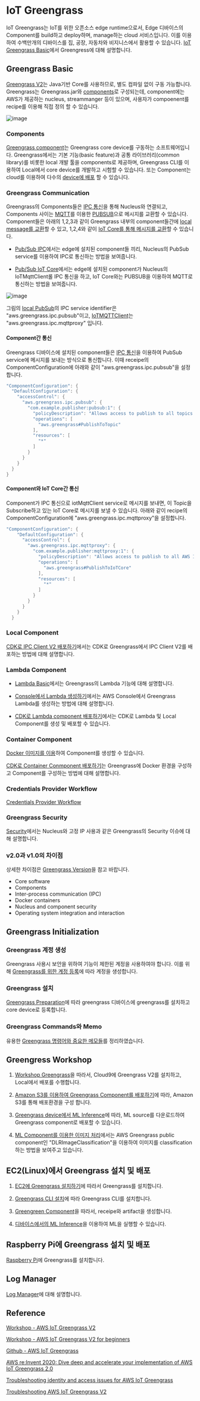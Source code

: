 # IoT Greengrass

IoT Greengrass는 IoT를 위한 오픈소스 edge runtime으로서, Edge 디바이스의 Component를 build하고 deploy하며, manage하는 cloud 서비스입니다. 이를 이용하여 수백만개의 디바이스를 집, 공장, 자동차와 비지니스에서 활용할 수 있습니다. [IoT Greengrass Basic](https://github.com/kyopark2014/iot-greengrass/blob/main/basic.md)에서 Greengress에 대해 설명합니다.

## Greengrass Basic 

[Greengrass V2](https://docs.aws.amazon.com/greengrass/v2/developerguide/what-is-iot-greengrass.html)는 Java기반 Core를 사용하므로, 별도 컴파일 없이 구동 가능합니다. Greengrass는 Greengrass.jar와 [components](https://github.com/kyopark2014/iot-greengrass/blob/main/components.md)로 구성되는데, component에는 AWS가 제공하는 nucleus, streammanger 등이 있으며, 사용자가 compoenent를 recipe를 이용해 직접 정의 할 수 있습니다. 

![image](https://user-images.githubusercontent.com/52392004/181129624-d2a73168-5a8d-4336-be98-1815664a6bff.png)

### Components

[Greengrass component](https://github.com/kyopark2014/iot-greengrass/blob/main/components.md)는 Greengrass core device를 구동하는 소프트웨어입니다. Greengrass에서는 기본 기능(basic feature)과 공통 라이브러리(common library)를 비롯한 local 개발 툴을 components로 제공하며, Greengrass CLI를 이용하여 Local에서 core device를 개발하고 시험할 수 있습니다. 또는 Component는 cloud를 이용하여 다수의 [device에 배포](https://github.com/kyopark2014/iot-greengrass/blob/main/deployment.md) 할 수 있습니다. 

### Greengrass Communication

Greengrass의 Components들은 [IPC 통신](https://github.com/kyopark2014/iot-greengrass/blob/main/IPC.md)을 통해 Nucleus와 연결되고, Components 사이는 [MQTT](https://github.com/kyopark2014/IoT-Core-Contents/blob/main/mqtt.md)를 이용한 [PUBSUB](https://aws.amazon.com/ko/pub-sub-messaging/)으로 메시지를 교환할 수 있습니다. Component들은 아래의 1,2,3과 같이 Greengrass 내부의 component들간에 [local message를 교환](https://docs.aws.amazon.com/greengrass/v2/developerguide/ipc-publish-subscribe.html)할 수 있고, 1,2,4와 같이 [IoT Core를 통해 메시지를 교환](https://docs.aws.amazon.com/greengrass/v2/developerguide/ipc-iot-core-mqtt.html)할 수 있습니다. 

- [Pub/Sub IPC](https://github.com/kyopark2014/iot-greengrass/tree/main/pubsub-ipc)에서는 edge에 설치된 component들 끼리, Nucleus의 PubSub service를 이용하여 IPC로 통신하는 방법을 보여줍니다.  

- [Pub/Sub IoT Core](https://github.com/kyopark2014/iot-greengrass/tree/main/pubsub-iotcore)에서는 edge에 설치된 component가 Nucleus의 IoTMqttClient롤 IPC 통신을 하고, IoT Core와는 PUBSUB을 이용하여 MQTT로 통신하는 방법을 보여줍니다. 


![image](https://user-images.githubusercontent.com/52392004/181382025-d2a786dd-b2f1-46a7-9cc5-065ae749c54d.png)

그림의 [local PubSub](https://docs.aws.amazon.com/greengrass/v2/developerguide/ipc-publish-subscribe.html)의 IPC service identifier은 "aws.greengrass.ipc.pubsub"이고, [IoTMQTTClient](https://docs.aws.amazon.com/greengrass/v2/developerguide/ipc-iot-core-mqtt.html)는 "aws.greengrass.ipc.mqttproxy" 입니다. 


#### Component간 통신 

Greengrass 디바이스에 설치된 component들은 [IPC 통신](https://github.com/kyopark2014/iot-greengrass/blob/main/IPC.md)을 이용하여 PubSub service에 메시지를 보내는 방식으로 통신합니다. 이때 receipe의 ComponentConfiguration에 아래와 같이 "aws.greengrass.ipc.pubsub"을 설정합니다.

```java
"ComponentConfiguration": {
  "DefaultConfiguration": {
    "accessControl": {
      "aws.greengrass.ipc.pubsub": {
        "com.example.publisher:pubsub:1": {
          "policyDescription": "Allows access to publish to all topics.",
          "operations": [
            "aws.greengrass#PublishToTopic"
          ],
          "resources": [
            "*"
          ]
        }
      }
    }
  }
}  
```

#### Component와 IoT Core간 통신

Component가 IPC 통신으로 iotMqttClient service로 메시지를 보내면, 이 Topic을 Subscribe하고 있는 IoT Core로 메시지를 보낼 수 있습니다. 아래와 같이 recipe의 ComponentConfiguration에 "aws.greengrass.ipc.mqttproxy"을 설정합니다. 

```java
"ComponentConfiguration": {
    "DefaultConfiguration": {
      "accessControl": {
        "aws.greengrass.ipc.mqttproxy": {
          "com.example.publisher:mqttproxy:1": {
            "policyDescription": "Allows access to publish to all AWS IoT Core topics.",
            "operations": [
              "aws.greengrass#PublishToIoTCore"
            ],
            "resources": [
              "*"
            ]
          }
        }
      }
    }
  }
  ```

### Local Component

[CDK로 IPC Client V2 배포하기](https://github.com/kyopark2014/iot-greengrass-with-ipc-client-v2)에서는 CDK로 Greengrass에서 IPC Client V2를 배포하는 방법에 대해 설명합니다. 


### Lambda Component

- [Lambda Basic](https://github.com/kyopark2014/iot-greengrass/blob/main/lambda.md)에서는 Greengrass의 Lambda 기능에 대해 설명합니다.

- [Console에서 Lambda 생성하기](https://github.com/kyopark2014/iot-greengrass/tree/main/lambda)에서는 AWS Console에서 Greengrass Lambda를 
생성하는 방법에 대해 설명합니다. 

- [CDK로 Lambda component 배포하기](https://github.com/kyopark2014/iot-greengrass-with-lambda-component)에서는 CDK로 Lambda 및 Local Component를 생성 및 배포할 수 있습니다. 

### Container Component

[Docker 이미지를 이용](https://github.com/kyopark2014/iot-greengrass/blob/main/docker-component.md)하여 Component를 생성할 수 있습니다. 

[CDK로 Container Conmponent 배포하기](https://github.com/kyopark2014/iot-greengrass-with-container-component/blob/main/README.md)는 Greengrass에 Docker 환경을 구성하고 Component를 구성하는 방법에 대해 설명합니다. 


### Credentials Provider Workflow

[Credentials Provider Workflow](https://github.com/kyopark2014/iot-greengrass/blob/main/credentials-provider-workflow.md)

### Greengrass Security

[Security](https://github.com/kyopark2014/iot-greengrass/blob/main/security.md)에서는 Nucleus와 고정 IP 사용과 같은 Greengrass의 Security 이슈에 대해 설명합니다.  

### v2.0과 v1.0의 차이점 

상세한 차이점은 [Greengrass Version](https://github.com/kyopark2014/iot-greengrass/blob/main/version-difference.md)을 참고 바랍니다. 

- Core software
- Components
- Inter-process communication (IPC)
- Docker containers
- Nucleus and component security
- Operating system integration and interaction


## Greengrass Initialization

### Greengrass 계정 생성

Greengrass 사용시 보안을 위하여 기능이 제한된 계정을 사용하여야 합니다. 이를 위해 [Greengrass를 위한 계정 등록](https://github.com/kyopark2014/iot-greengrass/blob/main/greengrass-user-registration.md)에 따라 계정을 생성합니다. 

### Greengrass 설치

[Greengrass Preparation](https://github.com/kyopark2014/iot-greengrass/blob/main/greengrass-commands.md#greengrass-preparation)에 따라 greengrass 디바이스에 greengrass를 설치하고 core device로 등록합니다.

### Greengrass Commands와 Memo

유용한 [Greengrass 명령어와 중요한 메모들](https://github.com/kyopark2014/iot-greengrass/blob/main/greengrass-commands.md)를 정리하였습니다.




## Greengress Workshop

1) [Workshop Greengrass](https://github.com/kyopark2014/iot-greengrass/blob/main/workshop-greengrass-beginner.md)을 따라서, Cloud9에 Greengrass V2를 설치하고, Local에서 배포를 수행합니다. 

2) [Amazon S3를 이용하여 Greengrass Component를 배포하기](https://github.com/kyopark2014/iot-greengrass/blob/main/workshop-s3-deployment.md)에 따라, Amazon S3를 통해 배포환경을 구성 합니다.

3) [Greengrass device에서 ML Inference](https://github.com/kyopark2014/iot-greengrass/blob/main/workshop-ml.md)에 따라, ML source를 다운로드하여 Greengrass component로 배포할 수 있습니다. 

4) [ML Component를 이용한 이미지 처리](https://github.com/kyopark2014/iot-greengrass/blob/main/ML-image-classification.md)에서는 AWS Greengrass public component인 "DLRImageClassification"을 이용하여 이미지를 classification 하는 방법을 보여주고 있습니다. 

## EC2(Linux)에서 Greengrass 설치 및 배포

1) [EC2에 Greengrass 설치하기](https://github.com/kyopark2014/iot-greengrass/blob/main/ec2-greengrass.md)에 따라서 Greengrass를 설치합니다. 


2) [Greengrass CLI 설치](https://github.com/kyopark2014/iot-greengrass/blob/main/greengrass-cli.md)에 따라 Greengrass CLI를 설치합니다.

3) [Greengreen Component](https://github.com/kyopark2014/iot-greengrass/blob/main/greengrass-component.md)을 따라서, receipe와 artifact을 생성합니다.

4) [디바이스에서의 ML Inference](https://github.com/kyopark2014/iot-greengrass/blob/main/ML-inference.md)을 이용하여 ML을 실행할 수 있습니다.



## Raspberry Pi에 Greengrass 설치 및 배포

[Raspberry Pi](https://github.com/kyopark2014/iot-greengrass/blob/main/raspberry-pi.md)에 Greengrass를 설치합니다. 

## Log Manager

[Log Manager](https://github.com/kyopark2014/iot-greengrass/blob/main/log-manager.md)에 대해 설명합니다. 

## Reference

[Workshop - AWS IoT Greengrass V2](https://catalog.us-east-1.prod.workshops.aws/workshops/5ecc2416-f956-4273-b729-d0d30556013f/en-US)

[Workshop - AWS IoT Greengrass V2 for beginners](https://catalog.us-east-1.prod.workshops.aws/workshops/0b21ceb7-2108-4a82-9e76-4c56d4b52db5/ko-KR)

[Github - AWS IoT Greengrass](https://github.com/aws-greengrass/)

[AWS re:Invent 2020: Dive deep and accelerate your implementation of AWS IoT Greengrass 2.0](https://www.youtube.com/watch?v=t2x49uZuTwE)

[Troubleshooting identity and access issues for AWS IoT Greengrass](https://docs.aws.amazon.com/greengrass/v1/developerguide/security_iam_troubleshoot.html)

[Troubleshooting AWS IoT Greengrass V2](https://docs.aws.amazon.com/greengrass/v2/developerguide/troubleshooting.html)

